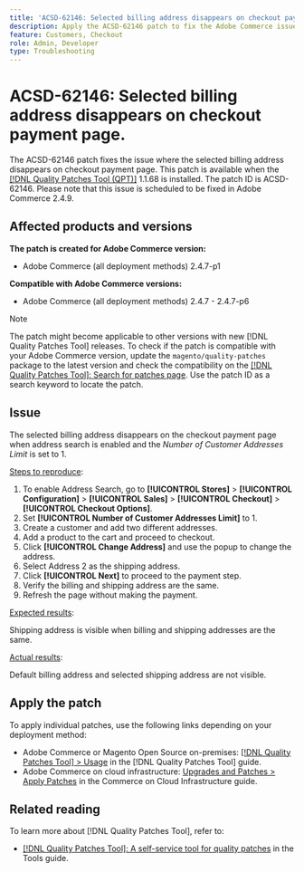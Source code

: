 ```yaml
---
title: 'ACSD-62146: Selected billing address disappears on checkout payment page'
description: Apply the ACSD-62146 patch to fix the Adobe Commerce issue where the selected billing address disappears on checkout payment page.
feature: Customers, Checkout
role: Admin, Developer
type: Troubleshooting
---
```


# ACSD-62146: Selected billing address disappears on checkout payment page.

The ACSD-62146 patch fixes the issue where the selected billing address disappears on checkout payment page. This patch is available when the [[!DNL Quality Patches Tool (QPT)]](/help/tools/quality-patches-tool/quality-patches-tool-to-self-serve-quality-patches.md) 1.1.68 is installed. The patch ID is ACSD-62146. Please note that this issue is scheduled to be fixed in Adobe Commerce 2.4.9.

## Affected products and versions

**The patch is created for Adobe Commerce version:**

* Adobe Commerce (all deployment methods) 2.4.7-p1

**Compatible with Adobe Commerce versions:**

* Adobe Commerce (all deployment methods) 2.4.7 - 2.4.7-p6

>[!NOTE]
>
>The patch might become applicable to other versions with new [!DNL Quality Patches Tool] releases. To check if the patch is compatible with your Adobe Commerce version, update the `magento/quality-patches` package to the latest version and check the compatibility on the [[!DNL Quality Patches Tool]: Search for patches page](https://experienceleague.adobe.com/tools/commerce-quality-patches/index.html). Use the patch ID as a search keyword to locate the patch.

## Issue

The selected billing address disappears on the checkout payment page when address search is enabled and the *Number of Customer Addresses Limit* is set to 1.

<u>Steps to reproduce</u>:

1. To enable Address Search, go to **[!UICONTROL Stores]** > **[!UICONTROL Configuration]** > **[!UICONTROL Sales]** > **[!UICONTROL Checkout]** > **[!UICONTROL Checkout Options]**.
1. Set **[!UICONTROL Number of Customer Addresses Limit]** to 1.
1. Create a customer and add two different addresses.
1. Add a product to the cart and proceed to checkout.
1. Click **[!UICONTROL Change Address]** and use the popup to change the address.
1. Select Address 2 as the shipping address.
1. Click **[!UICONTROL Next]** to proceed to the payment step.
1. Verify the billing and shipping address are the same.
1. Refresh the page without making the payment.

<u>Expected results</u>:

Shipping address is visible when billing and shipping addresses are the same.

<u>Actual results</u>:

Default billing address and selected shipping address are not visible.

## Apply the patch

To apply individual patches, use the following links depending on your deployment method:

* Adobe Commerce or Magento Open Source on-premises: [[!DNL Quality Patches Tool] > Usage](/help/tools/quality-patches-tool/usage.md) in the [!DNL Quality Patches Tool] guide.
* Adobe Commerce on cloud infrastructure: [Upgrades and Patches > Apply Patches](https://experienceleague.adobe.com/docs/commerce-cloud-service/user-guide/develop/upgrade/apply-patches.html) in the Commerce on Cloud Infrastructure guide.

## Related reading

To learn more about [!DNL Quality Patches Tool], refer to:

* [[!DNL Quality Patches Tool]: A self-service tool for quality patches](/help/tools/quality-patches-tool/quality-patches-tool-to-self-serve-quality-patches.md) in the Tools guide.
